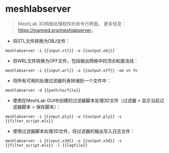 # meshlabserver

> MeshLab 3D网格处理软件的命令行界面。
> 更多信息：<https://manned.org/meshlabserver>。

- 将STL文件转换为OBJ文件：

`meshlabserver -i {{input.stl}} -o {{output.obj}}`

- 将WRL文件转换为OFF文件，包括输出网格中的顶点和面法线：

`meshlabserver -i {{input.wrl}} -o {{output.off}} -om vn fn`

- 将所有可用的处理过滤器列表转储到一个文件中：

`meshlabserver -d {{path/to/file}}`

- 使用在MeshLab GUI中创建的过滤器脚本处理3D文件（过滤器 > 显示当前过滤器脚本 > 保存脚本）：

`meshlabserver -i {{input.ply}} -o {{output.ply}} -s {{filter_script.mlx}}`

- 使用过滤器脚本处理3D文件，将过滤器的输出写入日志文件：

`meshlabserver -i {{input.x3d}} -o {{output.x3d}} -s {{filter_script.mlx}} -l {{logfile}}`